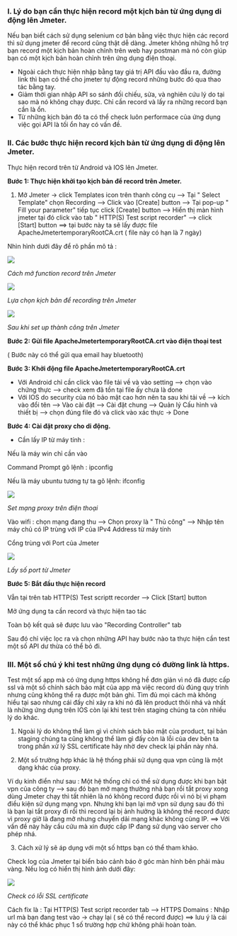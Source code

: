### I. Lý do bạn cần thực hiện record một kịch bản từ ứng dụng di động lên Jmeter.

Nếu bạn biết cách sử dụng selenium cơ bản bằng việc thực hiện các record thì sử dụng jmeter để record cũng thật dễ dàng. Jmeter không những hỗ trợ bạn record một kịch bản hoàn chỉnh trên web hay postman mà nó còn giúp bạn có một kịch bản hoàn chỉnh trên ứng dụng điện thoại. 

- Ngoài cách thực hiện nhập bằng tay giá trị API đầu vào đầu ra, đường link thì bạn có thể cho jmeter tự động record những bước đó qua thao tác bằng tay.
- Giảm thời gian nhập API so sánh đối chiếu, sửa, và nghiên cứu lý do tại sao mà nó không chạy được. Chỉ cần record và lấy ra những record bạn cần là ổn.
- Từ những kịch bản đó ta có thể check luôn performace của ứng dụng việc gọi API là tối ổn hay có vấn đề.

### II. Các bước thực hiện record kịch bản từ ứng dụng di động lên Jmeter.

Thực hiện record trên từ Android và IOS lên Jmeter.

**Bước 1: Thực hiện khởi tạo kịch bản để record trên Jmeter.**

1. Mở Jmeter -> click Templates icon trên thanh công cụ --> Tại " Select Template" chọn Recording --> Click vào [Create] button --> Tại pop-up " Fill your parameter" tiếp tục click [Create] button --> Hiển thị màn hình jmeter tại đó click vào tab " HTTP(S) Test script recorder" --> click [Start] button 
==> tại bước này ta sẽ lấy được file ApacheJmetertemporaryRootCA.crt ( file này có hạn là 7 ngày) 

Nhìn hình dưới đây để rõ phần mô tả :

![](https://images.viblo.asia/5db187c9-9286-41b1-9d66-b209c8a18fd3.PNG)

*Cách mở function record trên Jmeter*

![](https://images.viblo.asia/ca1c1f1a-b39f-4166-ab59-59760b452d95.PNG)

*Lựa chọn kịch bản để recording trên Jmeter*

![](https://images.viblo.asia/42c2cb31-1cc5-4036-84cd-2800574bb27b.PNG)

*Sau khi set up thành công trên Jmeter*


**Bước 2: Gửi file ApacheJmetertemporaryRootCA.crt vào điện thoại test**


( Bước này có thể gửi qua email hay bluetooth)
 

**Bước 3: Khởi động file ApacheJmetertemporaryRootCA.crt**
 
 * Với Android chỉ cần click vào file tải về và vào setting --> chọn vào chứng thực --> check xem đã tồn tại file ấy chưa là done
 *  Với IOS do security của nó bảo mật cao hơn nên ta sau khi tải về --> kích vào đổi tên --> Vào cài đặt --> Cài đặt chung --> Quản lý Cấu hình và thiết bị --> chọn đúng file đó và click vào xác thực -> Done 
 
 
 **Bước 4: Cài đặt proxy cho di động.**
 
 
 * Cần lấy IP từ máy tính :
 
 Nếu là máy win chỉ cần vào 
 
 Command Prompt gõ  lệnh : ipconfig
 
 Nếu là máy ubuntu tương tự ta gõ lệnh: ifconfig
 
 ![](https://images.viblo.asia/e2ca5ec6-c856-4db9-a314-fac646c44b6d.PNG)

*Set mạng proxy trên điện thoại*

Vào wifi : chọn mạng đang thu --> Chọn proxy là " Thủ công" --> Nhập tên máy chủ có IP trùng với IP của IPv4  Address từ máy tính 

Cổng trùng với Port của Jmeter 

![](https://images.viblo.asia/351914ab-2403-407f-9083-17271d87cf6c.PNG)

*Lấy số port từ Jmeter*

**Bước 5: Bắt đầu thực hiện record**


Vẫn tại trên tab HTTP(S) Test scriptt recorder --> Click [Start] button 

Mở ứng dụng ta cần record và thực hiện tao tác

Toàn bộ kết quả sẽ được lưu vào "Recording Controller" tab

Sau đó chỉ việc lọc ra và chọn những API hay bước nào ta thực hiện cần test một số API dư thừa có thể bỏ đi.

### III. Một số chú ý khi test những ứng dụng có đường link là https.

Test một số app mà có ứng dụng https không hề đơn giản vì nó đã được cấp ssl và một số chính sách bảo mật của app mà việc record dù đúng quy trình nhưng cũng không thể ra được một bản ghi. Tìm đủ mọi cách mà không hiểu tại sao nhưng cái đấy chỉ xảy ra khi nó đã lên product thôi nhá và nhất là những ứng dụng trên IOS còn lại khi test trên staging chúng ta còn nhiều lý do khác.

1. Ngoài lý do không thể làm gì vì chính sách bảo mật của product, tại bản staging chúng ta cũng không thể làm gì đấy còn là lỗi của dev bên ta trong phần xử lý SSL certificate hãy nhờ dev check lại phần này nhá.


2.  Một số trường hợp khác là hệ thống phải sử dụng qua vpn cũng là một dạng khác của proxy.

Ví dụ kinh điển như sau : Một hệ thống chỉ có thể sử dụng được khi bạn bật vpn của công ty --> sau đó bạn mở mạng thường nhà bạn rồi tắt proxy xong dùng Jmeter chạy thì tất nhiên là nó không record được rồi vì nó bị vi phạm điều kiện sử dụng mạng vpn. Nhưng khi bạn lại mở vpn sử dụng sau đó thì là bạn lại tắt proxy đi rồi thì record lại bị ảnh hưởng là không thể record được vì proxy giờ là đang mở nhưng chuyển dải mạng khác không cùng IP. ==> Với vấn đề này hãy cầu cứu mà xin được cấp IP đang sử dụng vào server cho phép nhá.

3. Cách xử lý sẽ áp dụng với một số https bạn có thể tham khảo.

Check log của Jmeter tại biển báo cảnh báo ở góc màn hình bên phải màu vàng. Nếu log có hiển thị hình ảnh dưới đây: 

![](https://images.viblo.asia/06fd135a-a718-496b-bdec-2f0f811ce0f4.PNG)


*Check có lỗi SSL certificate*
 
Cách fix là : Tại HTTP(S) Test script recorder tab --> HTTPS Domains : Nhập url mà bạn đang test vào -> chạy lại ( sẽ có thể record được)   ==> lưu ý là cái này có thể khác phục 1 số trường hợp chứ không phải hoàn toàn.
